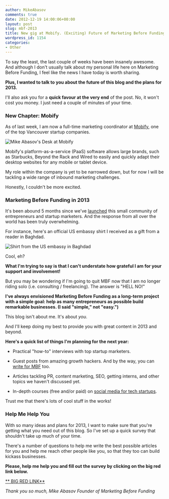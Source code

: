 ```yaml
---
author: MikeAbasov
comments: true
date: 2012-12-19 14:00:06+00:00
layout: post
slug: mbf-2013
title: New gig at Mobify. (Exciting) Future of Marketing Before Funding
wordpress_id: 1154
categories:
- Other
---
```


To say the least, the last couple of weeks have been insanely awesome. And although I don't usually talk about my personal life here on Marketing Before Funding, I feel like the news I have today is worth sharing.

**Plus, I wanted to talk to you about the future of this blog and the plans for 2013.**

I'll also ask you for a **quick favour at the very end** of the post. No, it won't cost you money. I just need a couple of minutes of your time.

<!-- more -->




### New Chapter: Mobify


As of last week, I am now a full-time marketing coordinator at [Mobify](http://mobify.com), one of the top Vancouver startup companies.

![Mike Abasov's Desk at Mobify](http://marketingbeforefunding.com/wp-content/uploads/2012/12/2012-12-11-17.37.59-590x590.jpg)

Mobify's platform-as-a-service (PaaS) software allows large brands, such as Starbucks, Beyond the Rack and Wired to easily and quickly adapt their desktop websites for any mobile or tablet device.

My role within the company is yet to be narrowed down, but for now I will be tackling a wide range of inbound marketing challenges.

Honestly, I couldn't be more excited.




### Marketing Before Funding in 2013


It's been abound 5 months since we've [launched](http://marketingbeforefunding.com/2012/08/07/startup-marketing-priorities/) this small community of entrepreneurs and startup marketers. And the response from all over the world has been truly overwhelming.

For instance, here's an official US embassy shirt I received as a gift from a reader in Baghdad.

![Shirt from the US embassy in Baghdad ](http://marketingbeforefunding.com/wp-content/uploads/2012/12/Screen-Shot-2012-12-18-at-8.08.53-PM-590x322.png)

Cool, eh?

**What I'm trying to say is that I can't understate how grateful I am for your support and involvement!**

But you may be wondering if I'm going to quit MBF now that I am no longer riding solo (i.e. consulting / freelancing). The answer is "HELL NO!"

**I've always envisioned Marketing Before Funding as a long-term project with a simple goal: help as many entrepreneurs as possible build remarkable businesses. (I said "simple," not "easy.")**

This blog isn't about me. It's about _you_.

And I'll keep doing my best to provide you with great content in 2013 and beyond.

**Here's a quick list of things I'm planning for the next year:**



	
  * Practical "how-to" interviews with top startup marketers.

	
  * Guest posts from amazing growth hackers. And by the way, you can [write for MBF](http://marketingbeforefunding.com/guest-post/) too.

	
  * Articles tackling PR, content marketing, SEO, getting interns, and other topics we haven't discussed yet.

	
  * In-depth courses (free and/or paid) on [social media for tech startups](http://marketingbeforefunding.com/category/social-media/).


Trust me that there's lots of cool stuff in the works!




### Help Me Help You


With so many ideas and plans for 2013, I want to make sure that you're getting what you need out of this blog. So I've set up a quick survey that shouldn't take up much of your time.

There's a number of questions to help me write the best possible articles for you and help me reach other people like you, so that they too can build kickass businesses.

**Please, help me help you and fill out the survey by clicking on the big red link below.**



[**
BIG RED LINK**](https://docs.google.com/a/marketingbeforefunding.com/spreadsheet/viewform?formkey=dFBmVklSUzJGSkpJY0ltZ3YzLXlXR1E6MQ)




_Thank you so much,
Mike Abasov
Founder of Marketing Before Funding_
